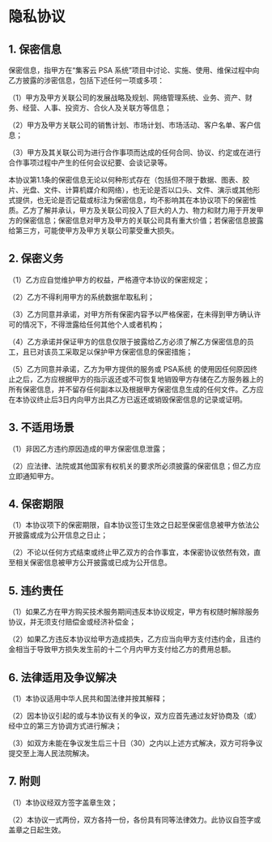 # 隐私协议

## 1. 保密信息

保密信息，指甲方在“集客云 PSA 系统”项目中讨论、实施、使用、维保过程中向乙方披露的涉密信息，包括下述任何一项或多项：

（1）甲方及甲方关联公司的发展战略及规划、网络管理系统、业务、资产、财务、经营、人事、投资方、合伙人及关联方等信息；

（2）甲方及甲方关联公司的销售计划、市场计划、市场活动、客户名单、客户信息；

（3）甲方及其关联公司为进行合作事项而达成的任何合同、协议、约定或在进行合作事项过程中产生的任何会议纪要、会谈记录等。

本协议第1.1条的保密信息无论以何种形式存在（包括但不限于数据、图表、胶片、光盘、文件、计算机媒介和网络），也无论是否以口头、文件、演示或其他形式提供，也无论是否记载或标注为保密信息，均不影响其在本协议项下的保密性质。乙方了解并承认，甲方及关联公司投入了巨大的人力、物力和财力用于开发甲方的保密信息；保密信息对甲方及甲方的关联公司具有重大价值；若保密信息披露给第三方，可能使甲方及甲方关联公司蒙受重大损失。

## 2. 保密义务

（1）乙方应自觉维护甲方的权益，严格遵守本协议的保密规定；

（2）乙方不得利用甲方的系统数据牟取私利；

（3）乙方同意并承诺，对甲方所有保密内容予以严格保密，在未得到甲方确认许可的情况下，不得泄露给任何其他个人或者机构；

（4）乙方承诺并保证甲方的信息仅限于披露给乙方必须了解乙方保密信息的员工，且已对该员工采取足以保护甲方保密信息的保密措施；

（5）乙方同意并承诺，乙方为甲方提供的服务或 PSA系统 的使用因任何原因终止之后，乙方应根据甲方的指示返还或不可恢复地销毁甲方存储在乙方服务器上的所有保密信息，并不留存任何副本以及根据甲方保密信息生成的任何文件。乙方应在本协议终止后3日内向甲方出具乙方已返还或销毁保密信息的记录或证明。

## 3. 不适用场景

（1）非因乙方违约原因造成的甲方保密信息泄露；

（2）应法律、法院或其他国家有权机关的要求所必须披露的保密信息；但乙方应立即通知甲方。

## 4. 保密期限

（1）本协议项下的保密期限，自本协议签订生效之日起至保密信息被甲方依法公开披露或成为公开信息之日止；

（2）不论以任何方式结束或终止甲乙双方的合作事宜，本保密协议依然有效，直至相关保密信息被甲方公开披露或已成为公开信息。

## 5. 违约责任

（1）如果乙方在甲方购买技术服务期间违反本协议规定，甲方有权随时解除服务协议，并无须支付赔偿金或经济补偿金；

（2）如果乙方违反本协议给甲方造成损失，乙方应当向甲方支付违约金，且违约金相当于导致甲方损失发生前的十二个月内甲方支付给乙方的费用总额。

## 6. 法律适用及争议解决

（1）本协议适用中华人民共和国法律并按其解释；

（2）因本协议引起的或与本协议有关的争议，双方应首先通过友好协商及（或）经中立的第三方协调方式进行解决；

（3）如双方未能在争议发生后三十日（30）之内以上述方式解决，双方可将争议提交至上海人民法院解决。

## 7. 附则

（1）本协议经双方签字盖章生效；

（2）本协议一式两份，双方各持一份，各份具有同等法律效力。此协议自签字或盖章之日起生效。
